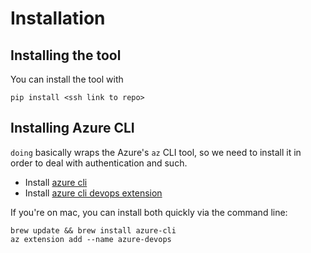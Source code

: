# Installation

## Installing the tool

You can install the tool with

```shell
pip install <ssh link to repo>
```

## Installing Azure CLI

`doing` basically wraps the Azure's `az` CLI tool, so we need to install it in order to deal with authentication and such.

- Install [azure cli](https://docs.microsoft.com/en-us/cli/azure/install-azure-cli)
- Install [azure cli devops extension](https://docs.microsoft.com/en-us/azure/devops/cli/?view=azure-devops)

If you're on mac, you can install both quickly via the command line:

```shell
brew update && brew install azure-cli
az extension add --name azure-devops
```